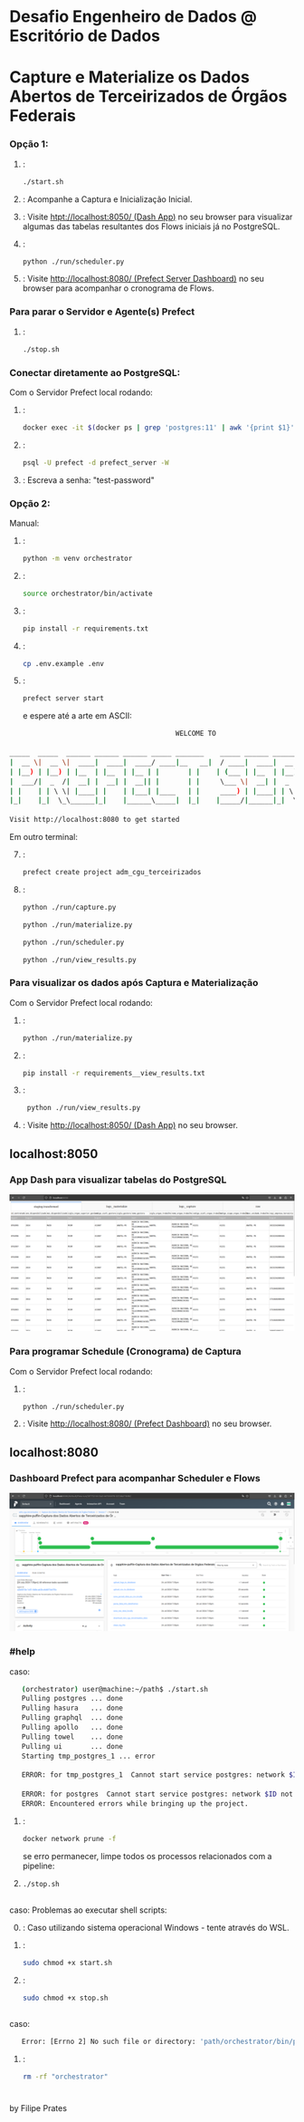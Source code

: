 # Desafio Engenheiro de Dados @ Escritório de Dados
# Capture e Materialize os Dados Abertos de Terceirizados de Órgãos Federais

### Opção 1:
1. :
   ```sh
   ./start.sh
   ```

2. :
   Acompanhe a Captura e Inicialização Inicial.

3. :
   Visite [htpt://localhost:8050/ (Dash App)](http://localhost:8050/) no seu browser
    para visualizar algumas das tabelas resultantes dos Flows iniciais já no PostgreSQL.

3. :
   ```sh
   python ./run/scheduler.py
   ```
4.  :
   Visite [http://localhost:8080/ (Prefect Server Dashboard)](http://localhost:8080/) no seu browser
    para acompanhar o cronograma de Flows.

### Para parar o Servidor e Agente(s) Prefect

1. :
   ```sh
   ./stop.sh
   ```

### Conectar diretamente ao PostgreSQL:

Com o Servidor Prefect local rodando:

1. : 
   ```sh
   docker exec -it $(docker ps | grep 'postgres:11' | awk '{print $1}') bash
   ```
2. :
   ```sh
   psql -U prefect -d prefect_server -W
   ```
3. :
Escreva a senha: "test-password"

### Opção 2:
Manual:
1. :
   ```sh
   python -m venv orchestrator
   ```

2. :
   ```sh
   source orchestrator/bin/activate
   ```

3. :
   ```sh
   pip install -r requirements.txt
   ```

4. :
   ```sh
   cp .env.example .env
   ```

5. :
   ```sh
   prefect server start
   ```
   e espere até a arte em ASCII:
```sh
                                         WELCOME TO

_____  _____  ______ ______ ______ _____ _______    _____ ______ _______      ________ _____
|  __ \|  __ \|  ____|  ____|  ____/ ____|__   __|  / ____|  ____|  __ \ \    / /  ____|  __ \
| |__) | |__) | |__  | |__  | |__ | |       | |    | (___ | |__  | |__) \ \  / /| |__  | |__) |
|  ___/|  _  /|  __| |  __| |  __|| |       | |     \___ \|  __| |  _  / \ \/ / |  __| |  _  /
| |    | | \ \| |____| |    | |___| |____   | |     ____) | |____| | \ \  \  /  | |____| | \ \
|_|    |_|  \_\______|_|    |______\_____|  |_|    |_____/|______|_|  \_\  \/   |______|_|  \_\

Visit http://localhost:8080 to get started
```

Em outro terminal:

7. :
   ```sh
   prefect create project adm_cgu_terceirizados
   ```
8. :
   ```sh
   python ./run/capture.py
   ```
   ```sh
   python ./run/materialize.py
   ```
   ```sh
   python ./run/scheduler.py
   ```
   ```sh
   python ./run/view_results.py
   ```

### Para visualizar os dados após Captura e Materialização

Com o Servidor Prefect local rodando:

1. :
   ```sh
   python ./run/materialize.py
   ```

2. :
   ```sh
   pip install -r requirements__view_results.txt
   ```

3. :
   ```sh
    python ./run/view_results.py
   ```

4. :
   Visite [http://localhost:8050/ (Dash App)](http://localhost:8050/) no seu browser.

## localhost:8050
### App Dash para visualizar tabelas do PostgreSQL
![dash_visualization_staging_transformed](images/dash_visualization_staging_transformed.png)


### Para programar Schedule (Cronograma) de Captura

Com o Servidor Prefect local rodando:

1. :
   ```sh
   python ./run/scheduler.py
   ```
2. :
   Visite [http://localhost:8080/ (Prefect Dashboard)](http://localhost:8080/) no seu browser.

## localhost:8080
### Dashboard Prefect para acompanhar Scheduler e Flows
![prefect_dashboard_capture_flow_visualization](images/prefect_dashboard_capture_flow_visualization.png)

### #help
caso:
```sh
   (orchestrator) user@machine:~/path$ ./start.sh
   Pulling postgres ... done
   Pulling hasura   ... done
   Pulling graphql  ... done
   Pulling apollo   ... done
   Pulling towel    ... done
   Pulling ui       ... done
   Starting tmp_postgres_1 ... error

   ERROR: for tmp_postgres_1  Cannot start service postgres: network $ID not found

   ERROR: for postgres  Cannot start service postgres: network $ID not found
   ERROR: Encountered errors while bringing up the project.
   ```
1. :
   ```sh
   docker network prune -f
   ```

   se erro permanecer, limpe todos os processos relacionados com a pipeline:
1. 
   ```sh
   ./stop.sh
   ```

##
caso:
   Problemas ao executar shell scripts:

0. :
   Caso utilizando sistema operacional Windows - tente através do WSL.

1. :
   ```sh
   sudo chmod +x start.sh
   ```   
2. :
   ```sh
   sudo chmod +x stop.sh
   ```   

##
caso:
```sh
   Error: [Errno 2] No such file or directory: 'path/orchestrator/bin/python'
   ```
1. :
   ```sh
   rm -rf "orchestrator"
   ```
#
by Filipe Prates